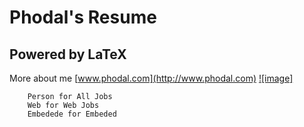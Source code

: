 Phodal's Resume
=================================================


Powered by LaTeX
--------------------------------------------
More about me [www.phodal.com](http://www.phodal.com)
[![image]](http://www.phodal.com/static/phodal/images/djangopowered126x54_grey.gif) 

		Person for All Jobs
		Web for Web Jobs
		Embedede for Embeded

